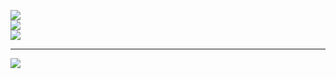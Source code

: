 
![](https://github-readme-stats.vercel.app/api?username=HopeUgoala&theme=dark&hide_border=false&include_all_commits=false&count_private=false)<br/>
![](https://github-readme-streak-stats.herokuapp.com/?user=HopeUgoala&theme=dark&hide_border=false)<br/>
![](https://github-readme-stats.vercel.app/api/top-langs/?username=HopeUgoala&theme=dark&hide_border=false&include_all_commits=false&count_private=false&layout=compact)


---
[![](https://visitcount.itsvg.in/api?id=HopeUgoala&icon=0&color=0)](https://visitcount.itsvg.in)

<!-- Proudly created with GPRM ( https://gprm.itsvg.in ) -->
